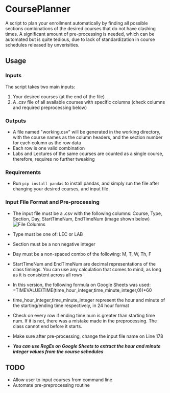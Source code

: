 # CoursePlanner

A script to plan your enrollment automatically by finding all possible sections combinations of the desired courses that do not have clashing times. A significant amount of pre-processing is needed, which can be automated but is quite tedious, due to lack of standardization in course schedules released by unverisities.

## Usage

### Inputs
The script takes two main inputs:
1. Your desired courses (at the end of the file)
2. A .csv file of all available courses with specific columns (check columns and required preprocessing below)

### Outputs

* A file named "working.csv" will be generated in the working directory, with the course names as the column headers, and the section number for each column as the row data
* Each row is one valid combination
* Labs and Lectures of the same courses are counted as a single course, therefore, requires no further tweaking

### Requirements

* Run `pip install pandas` to install pandas, and simply run the file after changing your desired courses, and input file

### Input File Format and Pre-processing

* The input file must be a .csv with the following columns: Course, Type, Section, Day, StartTimeNum, EndTimeNum (image shown below)
![File Columns](https://i.imgur.com/lmG1RKI.png)

* Type must be one of: LEC or LAB
* Section must be a non negative integer
* Day must be a non-spaced combo of the following: M, T, W, Th, F
* StartTimeNum and EndTimeNum are decimal representations of the class timings. You can use any calculation that comes to mind, as long as it is consistent across all rows
* In this version, the following formula on Google Sheets was used: =TIMEVALUE(TIME(time_hour_integer,time_minute_integer,0))*60
* time_hour_integer,time_minute_integer represent the hour and minute of the starting/ending time respectively, in 24 hour format
* Check on every row if ending time num is greater than starting time num. If it is not, there was a mistake made in the preprocessing. The class cannot end before it starts.
* Make sure after pre-processing, change the input file name on Line 178
* ***You can use RegEx on Google Sheets to extract the hour and minute integer values from the course schedules***

## TODO
* Allow user to input courses from command line
* Automate pre-preprocessing routine

